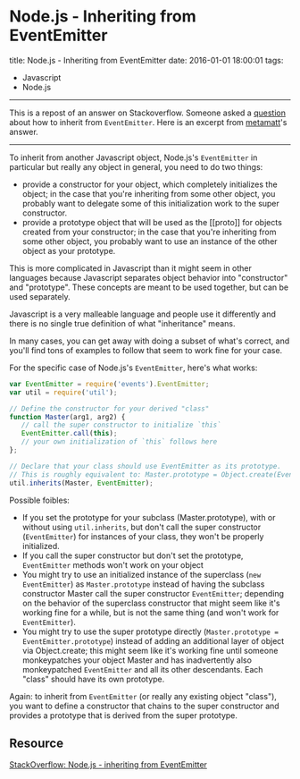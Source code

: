 # Node.js - Inheriting from EventEmitter

title:  Node.js - Inheriting from EventEmitter
date: 2016-01-01 18:00:01
tags:
- Javascript
- Node.js


----------


This is a repost of an answer on Stackoverflow. Someone asked a [question](http://stackoverflow.com/questions/8898399/node-js-inheriting-from-eventemitter) about how to inherit from `EventEmitter`. Here is an excerpt from [metamatt](http://stackoverflow.com/users/275581/metamatt)'s answer.

<!--more-->

----------

To inherit from another Javascript object, Node.js's `EventEmitter` in particular but really any object in general, you need to do two things:

- provide a constructor for your object, which completely initializes the object; in the case that you're inheriting from some other object, you probably want to delegate some of this initialization work to the super constructor.
- provide a prototype object that will be used as the [[proto]] for objects created from your constructor; in the case that you're inheriting from some other object, you probably want to use an instance of the other object as your prototype.

This is more complicated in Javascript than it might seem in other languages because Javascript separates object behavior into "constructor" and "prototype". These concepts are meant to be used together, but can be used separately.

Javascript is a very malleable language and people use it differently and there is no single true definition of what "inheritance" means.

In many cases, you can get away with doing a subset of what's correct, and you'll find tons of examples to follow  that seem to work fine for your case.

For the specific case of Node.js's `EventEmitter`, here's what works:
```javascript
var EventEmitter = require('events').EventEmitter;
var util = require('util');

// Define the constructor for your derived "class"
function Master(arg1, arg2) {
   // call the super constructor to initialize `this`
   EventEmitter.call(this);
   // your own initialization of `this` follows here
};

// Declare that your class should use EventEmitter as its prototype.
// This is roughly equivalent to: Master.prototype = Object.create(EventEmitter.prototype)
util.inherits(Master, EventEmitter);
```

Possible foibles:

- If you set the prototype for your subclass (Master.prototype), with or without using `util.inherits`, but don't call the super constructor (`EventEmitter`) for instances of your class, they won't be properly initialized.
- If you call the super constructor but don't set the prototype, `EventEmitter` methods won't work on your object
- You might try to use an initialized instance of the superclass (`new EventEmitter`) as `Master.prototype` instead of having the subclass constructor Master call the super constructor `EventEmitter`; depending on the behavior of the superclass constructor that might seem like it's working fine for a while, but is not the same thing (and won't work for `EventEmitter`).
- You might try to use the super prototype directly (`Master.prototype = EventEmitter.prototype`) instead of adding an additional layer of object via Object.create; this might seem like it's working fine until someone monkeypatches your object Master and has inadvertently also monkeypatched `EventEmitter` and all its other descendants. Each "class" should have its own prototype.

Again: to inherit from `EventEmitter` (or really any existing object "class"), you want to define a constructor that chains to the super constructor and provides a prototype that is derived from the super prototype.

## Resource
[StackOverflow: Node.js - inheriting from EventEmitter](http://stackoverflow.com/questions/8898399/node-js-inheriting-from-eventemitter)
